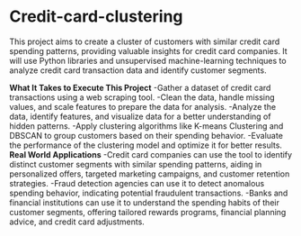 # Credit-card-clustering
This project aims to create a cluster of customers with similar credit card spending patterns, providing valuable insights for credit card companies. It will use Python libraries and unsupervised machine-learning techniques to analyze credit card transaction data and identify customer segments.

**What It Takes to Execute This Project**
-Gather a dataset of credit card transactions using a web scraping tool.
-Clean the data, handle missing values, and scale features to prepare the data for analysis.
-Analyze the data, identify features, and visualize data for a better understanding of hidden patterns.
-Apply clustering algorithms like K-means Clustering and DBSCAN to group customers based on their spending behavior.
-Evaluate the performance of the clustering model and optimize it for better results.
**Real World Applications**
-Credit card companies can use the tool to identify distinct customer segments with similar spending patterns, aiding in personalized offers, targeted marketing campaigns, and customer retention strategies.
-Fraud detection agencies can use it to detect anomalous spending behavior, indicating potential fraudulent transactions.
-Banks and financial institutions can use it to understand the spending habits of their customer segments, offering tailored rewards programs, financial planning advice, and credit card adjustments.
